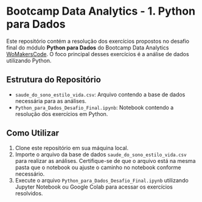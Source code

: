 # Bootcamp Data Analytics - 1. Python para Dados

Este repositório contém a resolução dos exercícios propostos no desafio final do módulo **Python para Dados** do Bootcamp Data Analytics [WoMakersCode](https://womakerscode.org/). O foco principal desses exercícios é a análise de dados utilizando Python.

## Estrutura do Repositório

- `saude_do_sono_estilo_vida.csv`: Arquivo contendo a base de dados necessária para as análises.
- `Python_para_Dados_Desafio_Final.ipynb`: Notebook contendo a resolução dos exercícios em Python.

## Como Utilizar

1. Clone este repositório em sua máquina local.
2. Importe o arquivo da base de dados `saude_do_sono_estilo_vida.csv` para realizar as análises. Certifique-se de que o arquivo está na mesma pasta que o notebook ou ajuste o caminho no notebook conforme necessário.
3. Execute o arquivo `Python_para_Dados_Desafio_Final.ipynb` utilizando Jupyter Notebook ou Google Colab para acessar os exercícios resolvidos.